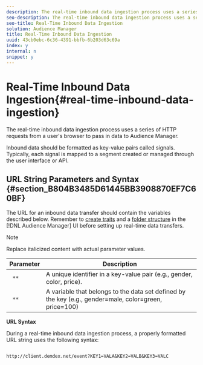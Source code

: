 ```yaml
---
description: The real-time inbound data ingestion process uses a series of HTTP requests from a user's browser to pass in data to Audience Manager.
seo-description: The real-time inbound data ingestion process uses a series of HTTP requests from a user's browser to pass in data to Audience Manager.
seo-title: Real-Time Inbound Data Ingestion
solution: Audience Manager
title: Real-Time Inbound Data Ingestion
uuid: 43cb0ebc-6c36-4391-bbfb-6b203d63c69a
index: y
internal: n
snippet: y
---
```


# Real-Time Inbound Data Ingestion{#real-time-inbound-data-ingestion}

The real-time inbound data ingestion process uses a series of HTTP requests from a user's browser to pass in data to Audience Manager.

<!-- 

c_rt_inbound_real_time.xml

 -->

Inbound data should be formatted as key-value pairs called signals. Typically, each signal is mapped to a segment created or managed through the user interface or API.

## URL String Parameters and Syntax {#section_B804B3485D61445BB3908870EF7C60BF}

The URL for an inbound data transfer should contain the variables described below. Remember to [create traits](../../../c-features/traits/create-onboarded-rule-based-traits.md#concept_98DD94EF9AA24422BA17B8D0760542DF) and a [folder structure](../../../c-features/traits/trait-storage.md#task_5DC0C9CC9BAD4698A830EB04679C116E) in the [!DNL Audience Manager] UI before setting up real-time data transfers. 

>[!NOTE]
>
>Replace italicized content with actual parameter values.

|  Parameter  | Description  |
|---|---|
| ` *`<KEY>`*`  | A unique identifier in a key-value pair (e.g., gender, color, price).  |
| ` *`<VAL>`*`  | A variable that belongs to the data set defined by the key (e.g., gender=male, color=green, price=100)  |

**URL Syntax**

During a real-time inbound data ingestion process, a properly formatted URL string uses the following syntax: 

```

http://client.demdex.net/event?KEY1=VALA&KEY2=VALB&KEY3=VALC

```

